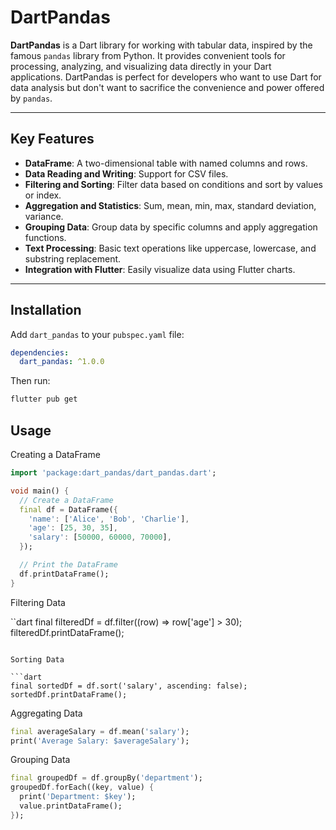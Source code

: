 # DartPandas

**DartPandas** is a Dart library for working with tabular data, inspired by the famous `pandas` library from Python. It provides convenient tools for processing, analyzing, and visualizing data directly in your Dart applications. DartPandas is perfect for developers who want to use Dart for data analysis but don't want to sacrifice the convenience and power offered by `pandas`.

---

## Key Features

- **DataFrame**: A two-dimensional table with named columns and rows.
- **Data Reading and Writing**: Support for CSV files.
- **Filtering and Sorting**: Filter data based on conditions and sort by values or index.
- **Aggregation and Statistics**: Sum, mean, min, max, standard deviation, variance.
- **Grouping Data**: Group data by specific columns and apply aggregation functions.
- **Text Processing**: Basic text operations like uppercase, lowercase, and substring replacement.
- **Integration with Flutter**: Easily visualize data using Flutter charts.

---

## Installation

Add `dart_pandas` to your `pubspec.yaml` file:

```yaml
dependencies:
  dart_pandas: ^1.0.0
```

Then run:

```bash
flutter pub get
```

## Usage

Creating a DataFrame

```dart
import 'package:dart_pandas/dart_pandas.dart';

void main() {
  // Create a DataFrame
  final df = DataFrame({
    'name': ['Alice', 'Bob', 'Charlie'],
    'age': [25, 30, 35],
    'salary': [50000, 60000, 70000],
  });

  // Print the DataFrame
  df.printDataFrame();
}
```

Filtering Data

``dart
final filteredDf = df.filter((row) => row['age'] > 30);
filteredDf.printDataFrame();
```

Sorting Data

```dart
final sortedDf = df.sort('salary', ascending: false);
sortedDf.printDataFrame();
```

Aggregating Data

```dart
final averageSalary = df.mean('salary');
print('Average Salary: $averageSalary');
```

Grouping Data

```dart
final groupedDf = df.groupBy('department');
groupedDf.forEach((key, value) {
  print('Department: $key');
  value.printDataFrame();
});
```